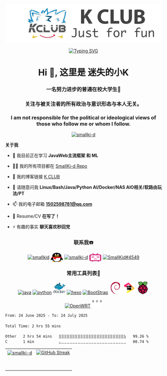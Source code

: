 <p align="center"><a href="https://blog.kclub.tech"><img src="images/logo.png" alt=""></a></p>

<p align="center">
    <a href="https://git.io/typing-svg">
        <img src="https://readme-typing-svg.herokuapp.com?font=Open+Sans&pause=1000&center=true&width=435&lines=printf(%E2%80%9CHello%2CWorld%E2%80%9D);std%3A%3Acout+%3C%3C+%22Hello+World%22;Console.WriteLine(%22Hello%2C+World%22);echo+%22Hello%2C+World%22;PRINT+%22Hello%2C+World%22;+Hello%2C+World;System.out.println(%22Hello%2C+World!%22);document.write('Hello%2C+World');print+(%22Hello%2C+World%22);no+semicolon%2C+I+know" alt="Typing SVG" />
    </a>
</p>


<h1 align="center">Hi 👋, 这里是 迷失的小K</h1>
<h3 align="center">一名努力进步的普通在校大学生📖</h3>
<h3 align="center">关注与被关注者的所有政治与意识形态与本人无关。</h3>
<h3 align="center">I am not responsible for the political or ideological views of those who follow me or whom I follow.</h3>

<p align="center"> <a href="https://github.com/ryo-ma/github-profile-trophy"><img src="https://github-profile-trophy.vercel.app/?username=smallki-d&theme=gruvbox&row=1&column=6&no-frame=true&no-bg=true" alt="smallki-d" /></a> </p>

**关于我**

- 🌱 我目前正在学习 **JavaWeb主流框架 和 ML**

- 👨‍💻 我的所有项目都在 [SmallKi-d Repo](https://github.com/SmallKi-d?tab=repositories)

- 📝 我的博客链接 [K CLUB](https://blog.kclub.tech)

- 💬 请随意问我 **Linux/Bash/Java/Python AI/Docker/NAS AIO相关/软路由玩法/PT**

- 📫 我的电子邮箱 **1502598781@qq.com**

- 📄 Resume/CV **在写了！**

- ⚡ 有趣的事实 **聊天喜欢秒回党**

<h3 align="center">联系我☎️</h3>
<p align="center">
    <a href="https://github.com/smallki-d" target="blank"><img align="center" src="https://raw.githubusercontent.com/rahuldkjain/github-profile-readme-generator/master/src/images/icons/Social/github.svg" alt="smallkid" height="30" width="40" /></a>
    <a href="https://qm.qq.com/q/bcvDAwl3TG" target="blank"><img align="center" src="https://raw.githubusercontent.com/SmallKi-d/SmallKi-d/master/images/tencent-qq.svg" alt="19734530" height="30" width="40" /></a>
    <a href="https://t.me/smallkidOwO" target="blank"><img align="center" src="https://www.svgrepo.com/download/452115/telegram.svg" alt="smallki-d" height="30" width="40" /></a>
    <a href="https://space.bilibili.com/38091588" target="blank"><img align="center" src="https://raw.githubusercontent.com/SmallKi-d/SmallKi-d/master/images/bilibili.svg" alt="smallki-d" height="30" width="40" /></a>
    <a href="https://discord.gg/SmallKid#4549" target="blank"><img align="center" src="https://raw.githubusercontent.com/rahuldkjain/github-profile-readme-generator/master/src/images/icons/Social/discord.svg" alt="SmallKid#4549" height="30" width="40" /></a>
</p>

<h3 align="center">常用工具列表🔧</h3>
<p align="center">
    <a href="https://bell-sw.com/libericajdk/" target="_blank" rel="noreferrer"><img src="https://raw.githubusercontent.com/rahuldkjain/github-profile-readme-generator/master/src/images/icons/ProgrammingLanguages/java.svg" alt="java" width="40" height="40"/></a>
    <a href="https://www.python.org/" target="_blank" rel="noreferrer"><img src="https://raw.githubusercontent.com/rahuldkjain/github-profile-readme-generator/master/src/images/icons/ProgrammingLanguages/python.svg" alt="python" width="40" height="40"/></a>
    <a href="https://www.docker.com/" target="_blank" rel="noreferrer"><img src="https://raw.githubusercontent.com/devicons/devicon/master/icons/docker/docker-original-wordmark.svg" alt="docker" width="40" height="40"/></a>
    <a href="https://hexo.io" target="_blank" rel="noreferrer"><img src="https://raw.githubusercontent.com/rahuldkjain/github-profile-readme-generator/master/src/images/icons/StaticSiteGenerators/hexo.svg" alt="hexo" width="40" height="40"/></a>
    <a href="https://getbootstrap.com/docs/5.3/getting-started/introduction/" target="_blank" rel="noreferrer"><img src="https://raw.githubusercontent.com/rahuldkjain/github-profile-readme-generator/master/src/images/icons/FrontendDevelopment/bootstrap.svg" alt="BootStrap" width="40" height="40"/></a>
    <a href="https://www.debian.org/" target="_blank" rel="noreferrer"><img src="https://raw.githubusercontent.com/devicons/devicon/master/icons/debian/debian-plain.svg" alt="Debian" width="40" height="40"/></a>
    <a href="https://www.jetbrains.com" target="_blank" rel="noreferrer"><img src="https://raw.githubusercontent.com/devicons/devicon/master/icons/jetbrains/jetbrains-original.svg" alt="JetBrains" width="40" height="40"/></a>
    <a href="https://www.raspberrypi.com/" target="_blank" rel="noreferrer"><img src="https://raw.githubusercontent.com/devicons/devicon/master/icons/raspberrypi/raspberrypi-original.svg" alt="RaspberryPi" width="40" height="40"/></a>
    <a href="https://www.openwrt.org/" target="_blank" rel="noreferrer"><img src="https://wiki.friendlyelec.com/wiki/images/a/a4/Openwrt-icon.svg" alt="OpenWRT" width="40" height="40"/></a>
    <a href="https://blog.kclub.tech/" target="_blank" rel="noreferrer"><img src="https://raw.githubusercontent.com/SmallKi-d/SmallKi-d/master/images/24gl-ellipsis.svg" alt="Go to Blog" width="33.66" height="40"/></a>
</p>

<!-- Wakatime Readme States -->

<!--START_SECTION:waka-->

```txt
From: 24 June 2025 - To: 24 July 2025

Total Time: 2 hrs 55 mins

Other   2 hrs 54 mins   ⣿⣿⣿⣿⣿⣿⣿⣿⣿⣿⣿⣿⣿⣿⣿⣿⣿⣿⣿⣿⣿⣿⣿⣿⣷   99.26 %
C       1 min           ⣄⣀⣀⣀⣀⣀⣀⣀⣀⣀⣀⣀⣀⣀⣀⣀⣀⣀⣀⣀⣀⣀⣀⣀⣀   00.74 %
```

<!--END_SECTION:waka-->


<table>
<!-- 统计数据 -->
  <tr>
    <td>
        <a href="https://github.com/anuraghazra/github-readme-stats"><img align="center" src="https://github-readme-stats.vercel.app/api?username=smallki-d&show_icons=true&locale=cn&hide_border&theme=swift&title_color=1E90FF" alt="smallki-d" /></a>
    </td>
    <td>
        <a href="https://git.io/streak-stats"><img src="https://github-readme-streak-stats.herokuapp.com?user=smallki-d&hide_border=true&locale=zh_Hans&date_format=%5BY.%5Dn.j&mode=weekly" alt="GitHub Streak" /></a>
    </td>
  </tr>  

<!-- Wakatime Graph-->
  <tr>
    <td>
      <img src="https://wakatime.com/share/@7754294c-500c-4785-9fdc-86d5cb3952e0/b945224b-bc37-4778-a60c-87b016ce094a.svg" width="500" alt=""/>
    </td>
    <td>
      <img src="https://wakatime.com/share/@7754294c-500c-4785-9fdc-86d5cb3952e0/ab92ba58-0317-4fa4-a51b-38bd80093518.svg" width="500" alt=""/>
    </td>
  </tr>
    
<!-- 曲线图 -->    
  <tr>
    <td colspan="2">
      <img src="https://github-readme-activity-graph.vercel.app/graph?username=SmallKi-d&theme=xcode&bg_color=FF000000&hide_border=true" alt=""/>
    </td>
  </tr>
    
</table>


